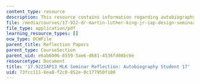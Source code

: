 ```yaml
---
content_type: resource
description: This resource contains information regarding autobiography student 17.
file: /media/courses/17-922-dr-martin-luther-king-jr-iap-design-seminar-january-iap-2013/73fcc1116ea8f2c0852e0c177950f180_MIT17_922IAP13_RefPapr3T.pdf
file_type: application/pdf
learning_resource_types: []
ocw_type: OCWFile
parent_title: Reflection Papers
parent_type: CourseSection
parent_uid: e6ab6006-8559-5ae6-d681-4536fd08bc6e
resourcetype: Document
title: '17.922IAP13 MLK Seminar Reflection: Autobiography Student 17'
uid: 73fcc111-6ea8-f2c0-852e-0c177950f180
---
```

